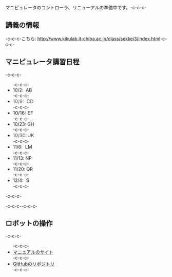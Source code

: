 マニピュレータのコントローラ、リニューアルの準備中です。-c-c-c-<h2>講義の情報</h2>-c-c-c-こちら: <a href="http://www.kikulab.it-chiba.ac.jp/class/sekkei3/index.html">http://www.kikulab.it-chiba.ac.jp/class/sekkei3/index.html</a>-c-c-c-<h2>マニピュレータ講習日程</h2>-c-c-c-<ul>-c-c-c- 	<li>10/2:<span class="Apple-converted-space">  </span>AB</li>-c-c-c- 	<li><span class="s1" style="font-size: 15px; font-weight: 300; color: #373737;">10/9:<span class="Apple-converted-space">  </span>CD</span></li>-c-c-c- 	<li><span style="font-size: 15px;">10/16: EF</span></li>-c-c-c- 	<li>10/23: GH</li>-c-c-c- 	<li><span class="s1" style="font-size: 15px; font-weight: 300;">10/30: JK</span></li>-c-c-c- 	<li>11/6:<span class="Apple-converted-space" style="font-size: 15px;">  </span><span style="font-size: 15px;">LM</span></li>-c-c-c- 	<li>11/13: NP</li>-c-c-c- 	<li>11/20: QR</li>-c-c-c- 	<li>12/4:<span class="Apple-converted-space" style="font-size: 15px;">  </span><span style="font-size: 15px;">S</span></li>-c-c-c-</ul>-c-c-c-<p class="p1"></p>-c-c-c--c-c-c-<h2>ロボットの操作</h2>-c-c-c-<ul>-c-c-c- 	<li><a href="https://ryuichiueda.github.io/RobotDesign3/index.html">マニュアルのサイト</a></li>-c-c-c- 	<li><a href="https://github.com/ryuichiueda/RobotDesign3">GitHubのリポジトリ</a></li>-c-c-c-</ul>
